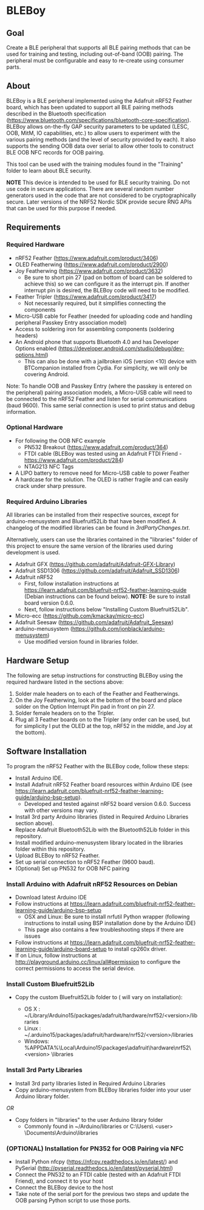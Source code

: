 # BLEBoy

## Goal
Create a BLE peripheral that supports all BLE pairing methods that can
be used for training and testing, including out-of-band (OOB) pairing.
The peripheral must be configurable and
easy to re-create using consumer parts.

## About
BLEBoy is a BLE peripheral implemented using the Adafruit nRF52 Feather
board, which has been updated to support all BLE pairing methods
described in the Bluetooth specification (<https://www.bluetooth.com/specifications/bluetooth-core-specification>). BLEBoy allows on-the-fly GAP
security parameters to be updated (LESC, OOB, MitM, IO capabilities, etc.)
to allow users to experiment with the various pairing methods (and the
level of security provided by each).
It also supports the sending OOB data over serial to allow other tools
to construct BLE OOB NFC records for OOB pairing.

This tool can be used with the training modules found in the "Training"
folder to learn about BLE security.

**NOTE** This device is intended to be used for BLE security training. Do not use code in secure applications. There are several random number generators used in the code that are not considered to be cryptographically secure. Later versions of the NRF52 Nordic SDK provide secure RNG APIs that can be used for this purpose if needed.

## Requirements

### Required Hardware

* nRF52 Feather (<https://www.adafruit.com/product/3406>)
* OLED Featherwing (<https://www.adafruit.com/product/2900>)
* Joy Featherwing (<https://www.adafruit.com/product/3632>)
  * Be sure to short pin 27 (pad on bottom of board can be soldered to achieve this) so we can configure it as the interrupt pin. If another interrupt pin is desired, the BLEBoy code will need to be modified.
* Feather Tripler (<https://www.adafruit.com/product/3417>)
  * Not necessarily required, but it simplifies connecting the components
* Micro-USB cable for Feather (needed for uploading code and handling peripheral Passkey Entry association model)
* Access to soldering iron for assembling components (soldering headers)
* An Android phone that supports Bluetooth 4.0 and has Developer Options enabled (<https://developer.android.com/studio/debug/dev-options.html>)
  * This can also be done with a jailbroken iOS (version <10) device with BTCompanion installed from Cydia. For simplicity, we will only be covering Android.

Note: To handle OOB and Passkey Entry (where the passkey is entered on the peripheral) pairing association models, a Micro-USB cable will need to be connected to the nRF52 Feather and listen for serial communications (baud 9600). This same serial connection is used to print status and debug information.

### Optional Hardware

* For following the OOB NFC example
  * PN532 Breakout (https://www.adafruit.com/product/364)
  * FTDI cable (BLEBoy was tested using an Adafruit FTDI Friend - <https://www.adafruit.com/product/284>)
  * NTAG213 NFC Tags
* A LIPO battery to remove need for Micro-USB cable to power Feather
* A hardcase for the solution. The OLED is rather fragile and can easily crack under sharp pressure.

### Required Arduino Libraries

All libraries can be installed from their respective sources, except for arduino-menusystem and Bluefruit52Lib that have been modified. A changelog of the modified libraries can be found in *3rdPartyChanges.txt*.

Alternatively, users can use the libraries contained in the "libraries" folder of this project to ensure the same version of the libraries used during development is used.

* Adafruit GFX (<https://github.com/adafruit/Adafruit-GFX-Library>)
* Adafruit SSD1306 (<https://github.com/adafruit/Adafruit_SSD1306>)
* Adafruit nRF52
  * First, follow installation instructions at <https://learn.adafruit.com/bluefruit-nrf52-feather-learning-guide> (Debian instructions can be found below). **NOTE:** Be sure to install board version 0.6.0.
  * Next, follow instructions below "Installing Custom Bluefruit52Lib".
* Micro-ecc (<https://github.com/kmackay/micro-ecc>)
* Adafruit Seesaw (<https://github.com/adafruit/Adafruit_Seesaw>)
* arduino-menusystem (<https://github.com/jonblack/arduino-menusystem>)
  * Use modified version found in libraries folder.

## Hardware Setup

The following are setup instructions for constructing BLEBoy using the required hardware listed in the sections above:

1. Solder male headers on to each of the Feather and Featherwings.
2. On the Joy Featherwing, look at the bottom of the board and place solder on the Option Interrupt Pin pad in front on pin 27.
3. Solder female headers on to the Tripler.
4. Plug all 3 Feather boards on to the Tripler (any order can be used, but for simplicity I put the OLED at the top, nRF52 in the middle, and Joy at the bottom).


## Software Installation

To program the nRF52 Feather with the BLEBoy code, follow these steps:

* Install Arduino IDE.
* Install Adafruit nRF52 Feather board resources within Arduino IDE (see <https://learn.adafruit.com/bluefruit-nrf52-feather-learning-guide/arduino-bsp-setup>).
   * Developed and tested against nRF52 board version 0.6.0. Success with other versions may vary.
* Install 3rd party Arduino libraries (listed in Required Arduino Libraries section above).
* Replace Adafruit Bluetooth52Lib with the Bluetooth52Lib folder in this repository.
* Install modified arduino-menusystem library located in the libraries folder within this repository.
* Upload BLEBoy to nRF52 Feather.
* Set up serial connection to nRF52 Feather (9600 baud).
* (Optional) Set up PN532 for OOB NFC pairing

### Install Arduino with Adafruit nRF52 Resources on Debian

* Download latest Arduino IDE
* Follow instructions at <https://learn.adafruit.com/bluefruit-nrf52-feather-learning-guide/arduino-bsp-setup>
  * OSX and Linux: Be sure to install nrfutil Python wrapper (following instructions to install using BSP installation done by the Arduino IDE)
  * This page also contains a few troubleshooting steps if there are issues
* Follow instructions at <https://learn.adafruit.com/bluefruit-nrf52-feather-learning-guide/arduino-board-setup> to install cp260x driver.
* If on Linux, follow instructions at <http://playground.arduino.cc/linux/all#permission> to configure the correct permissions to access the serial device.


### Install Custom Bluefruit52Lib

* Copy the custom Bluefruit52Lib folder to (<version> will vary on installation):
  * OS X : ~/Library/Arduino15/packages/adafruit/hardware/nrf52/\<version\>/libraries
  * Linux : ~/.arduino15/packages/adafruit/hardware/nrf52/\<version\>/libraries
  * Windows: %APPDATA%\Local\Arduino15\packages\adafruit\hardware\nrf52\ \<version\> \libraries

### Install 3rd Party Libraries

* Install 3rd party libraries listed in Required Arduino Libraries
* Copy arduino-menusystem from BLEBoy libraries folder into your user Arduino library folder.

*OR*

* Copy folders in "libraries" to the user Arduino library folder
  * Commonly found in ~/Arduino/libraries or C:\Users\ \<user\> \Documents\Arduino\libraries
  
### (OPTIONAL) Installation for PN352 for OOB Pairing via NFC 

* Install Python nfcpy (<https://nfcpy.readthedocs.io/en/latest/>) and PySerial (<http://pyserial.readthedocs.io/en/latest/pyserial.html>)
* Connect the PN532 to an FTDI cable (tested with an Adafruit FTDI Friend), and connect it to your host
* Connect the BLEBoy device to the host
* Take note of the serial port for the previous two steps and update the OOB parsing Python script to use those ports.


